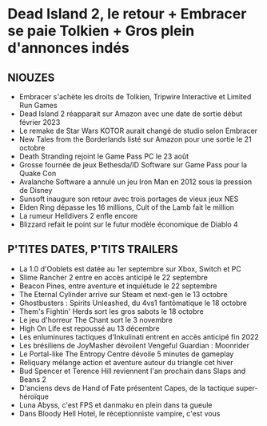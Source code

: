 # Dead Island 2, le retour + Embracer se paie Tolkien + Gros plein d'annonces indés

## NIOUZES

- Embracer s'achète les droits de Tolkien, Tripwire Interactive et Limited Run Games
- Dead Island 2 réapparait sur Amazon avec une date de sortie début février 2023
- Le remake de Star Wars KOTOR aurait changé de studio selon Embracer
- New Tales from the Borderlands listé sur Amazon pour une sortie le 21 octobre
- Death Stranding rejoint le Game Pass PC le 23 août
- Grosse fournée de jeux Bethesda/ID Software sur Game Pass pour la Quake Con
- Avalanche Software a annulé un jeu Iron Man en 2012 sous la pression de Disney
- Sunsoft inaugure son retour avec trois portages de vieux jeux NES
- Elden Ring dépasse les 16 millions, Cult of the Lamb fait le million
- La rumeur Helldivers 2 enfle encore
- Blizzard refait le point sur le futur modèle économique de Diablo 4

## P'TITES DATES, P'TITS TRAILERS

- La 1.0 d'Ooblets est datée au 1er septembre sur Xbox, Switch et PC
- Slime Rancher 2 entre en accès anticipé le 22 septembre
- Beacon Pines, entre aventure et inquiétude le 22 septembre
- The Eternal Cylinder arrive sur Steam et next-gen le 13 octobre
- Ghostbusters : Spirits Unleashed, du 4vs1 fantômatique le 18 octobre
- Them's Fightin' Herds sort les gros sabots le 18 octobre
- Le jeu d'horreur The Chant sort le 3 novembre
- High On Life est repoussé au 13 décembre
- Les enluminures tactiques d'Inkulinati entrent en accès anticipé fin 2022
- Les brésiliens de JoyMasher dévoilent Vengeful Guardian : Moonrider
- Le Portal-like The Entropy Centre dévoile 5 minutes de gameplay
- Reliquary mélange action et aventure autour du triangle cet hiver
- Bud Spencer et Terence Hill reviennent l'an prochain dans Slaps and Beans 2
- D'anciens devs de Hand of Fate présentent Capes, de la tactique super-héroïque
- Luna Abyss, c'est FPS et danmaku en plein dans ta gueule
- Dans Bloody Hell Hotel, le réceptionniste vampire, c'est vous
